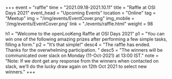 +++
event = "raffle"
time = "2021.09.18-2021.10.11"
title = "Raffle at OSI Days 2021"
event_head = "Upcoming Events"
location = "Online"
tag = "Meetup"
img = "/img/events/EventCover.png"
img_mobile = '/img/events/EventCover.png'
link = "./events/raffle.html"
weight = 98

h1 = "Welcome to the openLooKeng Raffle at OSI Days 2021"
p1 = "You can win one of the following amazing prizes after performing a few simple tasks, filling a form."
p2 = "It’s that simple!"
desc4 = "The raffle has ended. Thanks for the overwhelming participation. "
desc5 = "The winners will be communicated over slack on Monday (11-Oct-2021) at 13:00 IST."
note = "Note: If we dont get any response from the winners when contacted on slack, we'll do the lucky draw again on 12th Oct 2021 to select new winners."
+++
